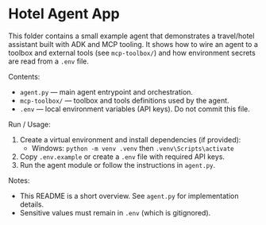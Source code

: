 # Hotel Agent App

This folder contains a small example agent that demonstrates a travel/hotel assistant built with ADK and MCP tooling. It shows how to wire an agent to a toolbox and external tools (see `mcp-toolbox/`) and how environment secrets are read from a `.env` file.

Contents:
- `agent.py` — main agent entrypoint and orchestration.
- `mcp-toolbox/` — toolbox and tools definitions used by the agent.
- `.env` — local environment variables (API keys). Do not commit this file.

Run / Usage:
1. Create a virtual environment and install dependencies (if provided):
   - Windows: `python -m venv .venv` then `.venv\Scripts\activate`
2. Copy `.env.example` or create a `.env` file with required API keys.
3. Run the agent module or follow the instructions in `agent.py`.

Notes:
- This README is a short overview. See `agent.py` for implementation details.
- Sensitive values must remain in `.env` (which is gitignored).
